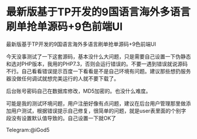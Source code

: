 # 最新版基于TP开发的9国语言海外多语言刷单抢单源码+9色前端UI
最新版基于TP开发的9国语言海外多语言刷单抢单源码+9色前端UI

今天没事测试了一下这套源码，基本没什么大问题，只是需要自己设置一下伪静态和选对PHP版本，我用的PHP7.3，否则会运行错误的。不要一遇到错误就说源码不行。自己看看错误提示百度一下看看是不是自己环境有问题。建议那些想扔服务器没做任何调试就想完美运行的人就不要下载了。

后台账号密码自己在数据库修改，MD5加密的。也没什么难度。

可能是我的测试环境问题，用户注册好像有点问题，建议在后台用户管理那里做添加用户测试，根据错误提示自己修复，很简单的问题，就是user表里面的个别字段没有设置默认值导致的。自己设置一下就OK了



Telegram:@iGod5
